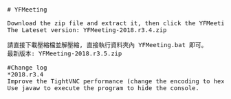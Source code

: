 <pre>
# YFMeeting

Download the zip file and extract it, then click the YFMeeting.bat program to start.
The Lateset version: YFMeeting-2018.r3.4.zip

請直接下載壓縮檔並解壓縮, 直接執行資料夾內 YFMeeting.bat 即可。
最新版本: YFMeeting-2018.r3.5.zip

#Change log
*2018.r3.4
Improve the TightVNC performance (change the encoding to hextile).
Use javaw to execute the program to hide the console.
</pre>
